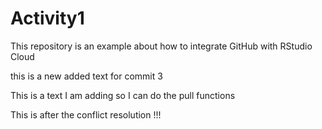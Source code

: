 # Activity1

This repository is an example about how to integrate GitHub with RStudio Cloud

this is a new added text for commit 3

This is a text I am adding so I can do the pull functions

This is after the conflict resolution !!!
